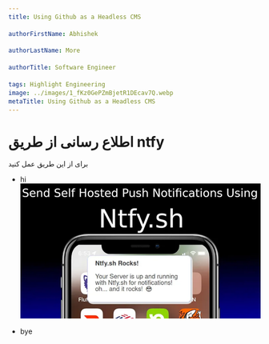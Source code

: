 ```yaml
---
title: Using Github as a Headless CMS

authorFirstName: Abhishek

authorLastName: More

authorTitle: Software Engineer

tags: Highlight Engineering
image: ../images/1_fKz0GePZmBjetR1DEcav7Q.webp
metaTitle: Using Github as a Headless CMS
---
```


# اطلاع رسانی از طریق ntfy

برای از این طریق عمل کنید

- hi
  ![header](../images/1_fKz0GePZmBjetR1DEcav7Q.webp)

- bye

